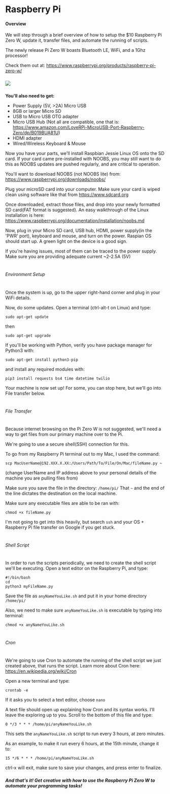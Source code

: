 # Raspberry Pi
[//]: # (Image References)

[image1]: ./images/text.jpg
[image2]: ./images/swell.jpg
[image3]: ./images/tides.jpg
[image4]: ./images/pizero.jpg

#### Overview

We will step through a brief overview of how to setup the $10 Raspberry Pi Zero W, update it, transfer files, and automate the running of scripts. 

The newly release Pi Zero W boasts Bluetooth LE, WiFi, and a 1Ghz processor!

Check them out at: https://www.raspberrypi.org/products/raspberry-pi-zero-w/

### 
![][image4]
###

**You'll also need to get:**
- Power Supply (5V, >2A) Micro USB
- 8GB or larger Micro SD
- USB to Micro USB OTG adapter
- Micro USB Hub (Not all are compatible, one that is: https://www.amazon.com/LoveRPi-MicroUSB-Port-Raspberry-Zero/dp/B019BUA81U)
- HDMI adapter
- Wired/Wireless Keyboard & Mouse

Now you have your parts, we'll install Raspbian Jessie Linux OS onto the SD card. If your card came pre-installed with NOOBS, you may still want to do this as NOOBS updates are pushed regularly, and are critical to operation. 

You'll want to download NOOBS (not NOOBS lite) from: https://www.raspberrypi.org/downloads/noobs/

Plug your microSD card into your computer. Make sure your card is wiped clean using software like that from https://www.sdcard.org

Once downloaded, extract those files, and drop into your newly formatted SD card(FAT format is suggested). An easy walkthrough of the Linux installation is here: https://www.raspberrypi.org/documentation/installation/noobs.md

Now, plug in your Micro SD card, USB hub, HDMI, power supply(in the 'PWR' port), keyboard and mouse, and turn on the power. Raspian OS should start up. A green light on the device is a good sign.

If you're having issues, most of them can be traced to the power supply. Make sure you are providing adequate current ~2-2.5A (5V)
#
###### Environment Setup
#
Once the system is up, go to the upper right-hand corner and plug in your WiFi details.

Now, do some updates. Open a terminal (ctrl-alt-t on Linux) and type:

`sudo apt-get update`

then

`sudo apt-get upgrade`

If you'll be working with Python, verify you have package manager for Python3 with:

`sudo apt-get install python3-pip`

and install any required modules with:

`pip3 install requests bs4 time datetime twilio`

Your machine is now set up! For some, you can stop here, but we'll go into File transfer below.

#
###### File Transfer
#
Because internet browsing on the Pi Zero W is not suggested, we'll need a way to get files from our primary machine over to the Pi.

We're going to use a secure shell(SSH) connection for this.

To go from my Raspberry Pi terminal out to my Mac, I used the command:

`scp MacUserName@192.XXX.X.XX:/Users/Path/To/File/On/Mac/fileName.py ~`

(change UserName and IP address above to your personal details of the machine you are pulling files from)

Make sure you save the file in the directory: `/home/pi/`  That `~` and the end of the line dictates the destination on the local machine.

Make sure any executable files are able to be ran with:

`chmod +x fileName.py`

 I'm not going to get into this heavily, but search `ssh`  and your OS + Raspberry Pi file transfer on Google if you get stuck.
#
###### Shell Script
#
In order to run the scripts periodically, we need to create the shell script we'll be executing.
Open a text editor on the Raspberry Pi, and type:
```
#!/bin/bash
cd
python3 myFileName.py
```
Save the file as `anyNameYouLike.sh` and put it in your home directory `/home/pi/`

Also, we need to make sure `anyNameYouLike.sh` is executable by typing into terminal:
```
chmod +x anyNameYouLike.sh
```

#
###### Cron
#
We're going to use Cron to automate the running of the shell script we just created above, that runs the script.  Learn more about Cron here: https://en.wikipedia.org/wiki/Cron

Open a new terminal and type:

`crontab -e`

If it asks you to select a text editor, choose `nano`

A text file should open up explaining how Cron and its syntax works. I'll leave the exploring up to you. Scroll to the bottom of this file and type:

`0 */3 * * * /home/pi/anyNameYouLike.sh`

This sets the `anyNameYouLike.sh` script to run every 3 hours, at zero minutes. 

As an example, to make it run every 6 hours, at the 15th minute, change it to: 

`15 */6 * * * /home/pi/anyNameYouLike.sh`

ctrl-x will exit, make sure to save your changes, and press enter to finalize.

### 
### 

##### And that's it! Get creative with how to use the Raspberry Pi Zero W to automate your programming tasks!

